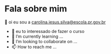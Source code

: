  # Fala sobre mim
 
 👋 oi eu sou a carolina.jesus.silva@escola.pr.gov.br
- 👀 eu to interessado de fazer o curso
- 🌱 I’m currently learning ...
- 💞️ I’m looking to collaborate on ...
- 📫 How to reach me ...

<!---
carolinajesus/carolinajesus is a ✨ special ✨ repository because its `README.md` (this file) appears on your GitHub profile.
You can click the Preview link to take a look at your changes.
--->
